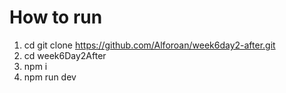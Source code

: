 # How to run


1. cd git clone https://github.com/Alforoan/week6day2-after.git
2. cd week6Day2After
3. npm i
4. npm run dev

 
